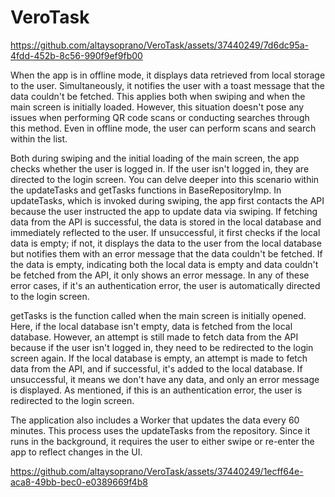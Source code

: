 # VeroTask

https://github.com/altaysoprano/VeroTask/assets/37440249/7d6dc95a-4fdd-452b-8c56-990f9ef9fb00

When the app is in offline mode, it displays data retrieved from local storage to the user. Simultaneously, it notifies the user with a toast message that the data couldn't be fetched. This applies both when swiping and when the main screen is initially loaded. However, this situation doesn't pose any issues when performing QR code scans or conducting searches through this method. Even in offline mode, the user can perform scans and search within the list.

Both during swiping and the initial loading of the main screen, the app checks whether the user is logged in. If the user isn't logged in, they are directed to the login screen. You can delve deeper into this scenario within the updateTasks and getTasks functions in BaseRepositoryImp. In updateTasks, which is invoked during swiping, the app first contacts the API because the user instructed the app to update data via swiping. If fetching data from the API is successful, the data is stored in the local database and immediately reflected to the user. If unsuccessful, it first checks if the local data is empty; if not, it displays the data to the user from the local database but notifies them with an error message that the data couldn't be fetched. If the data is empty, indicating both the local data is empty and data couldn't be fetched from the API, it only shows an error message. In any of these error cases, if it's an authentication error, the user is automatically directed to the login screen.

getTasks is the function called when the main screen is initially opened. Here, if the local database isn't empty, data is fetched from the local database. However, an attempt is still made to fetch data from the API because if the user isn't logged in, they need to be redirected to the login screen again. If the local database is empty, an attempt is made to fetch data from the API, and if successful, it's added to the local database. If unsuccessful, it means we don't have any data, and only an error message is displayed. As mentioned, if this is an authentication error, the user is redirected to the login screen.

The application also includes a Worker that updates the data every 60 minutes. This process uses the updateTasks from the repository. Since it runs in the background, it requires the user to either swipe or re-enter the app to reflect changes in the UI.

https://github.com/altaysoprano/VeroTask/assets/37440249/1ecff64e-aca8-49bb-bec0-e0389669f4b8







